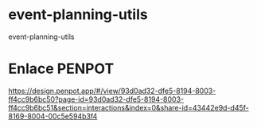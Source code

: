 # event-planning-utils
event-planning-utils

# Enlace PENPOT
https://design.penpot.app/#/view/93d0ad32-dfe5-8194-8003-ff4cc9b6bc50?page-id=93d0ad32-dfe5-8194-8003-ff4cc9b6bc51&section=interactions&index=0&share-id=43442e9d-d45f-8169-8004-00c5e594b3f4
